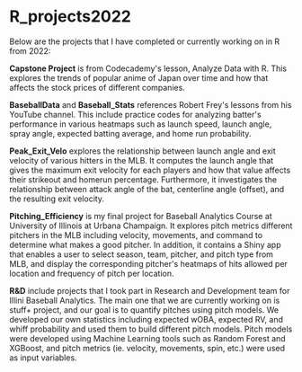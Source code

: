 # R_projects2022

Below are the projects that I have completed or currently working on in R from 2022:

**Capstone Project** is from Codecademy's lesson, Analyze Data with R. This explores the trends of popular anime of Japan over time and how that affects the stock prices of different companies.

**BaseballData** and **Baseball_Stats** references Robert Frey's lessons from his YouTube channel. This include practice codes for analyzing batter's performance in various heatmaps such as launch speed, launch angle, spray angle, expected batting average, and home run probability.

**Peak_Exit_Velo** explores the relationship between launch angle and exit velocity of various hitters in the MLB. It computes the launch angle that gives the maximum exit velocity for each players and how that value affects their strikeout and homerun percentage. Furthermore, it investigates the relationship between attack angle of the bat, centerline angle (offset), and the resulting exit velocity.

**Pitching_Efficiency** is my final project for Baseball Analytics Course at University of Illinois at Urbana Champaign. It explores pitch metrics different pitchers in the MLB including velocity, movements, and command to determine what makes a good pitcher. In addition, it contains a Shiny app that enables a user to select season, team, pitcher, and pitch type from MLB, and display the corresponding pitcher's heatmaps of hits allowed per location and frequency of pitch per location. 

**R&D** include projects that I took part in Research and Development team for Illini Baseball Analytics. The main one that we are currently working on is stuff+ project, and our goal is to quantify pitches using pitch models. We developed our own statistics including expected wOBA, expected RV, and whiff probability and used them to build different pitch models. Pitch models were developed using Machine Learning tools such as Random Forest and XGBoost, and pitch metrics (ie. velocity, movements, spin, etc.) were used as input variables.  






